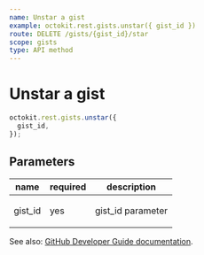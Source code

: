 ```yaml
---
name: Unstar a gist
example: octokit.rest.gists.unstar({ gist_id })
route: DELETE /gists/{gist_id}/star
scope: gists
type: API method
---
```


# Unstar a gist

```js
octokit.rest.gists.unstar({
  gist_id,
});
```

## Parameters

<table>
  <thead>
    <tr>
      <th>name</th>
      <th>required</th>
      <th>description</th>
    </tr>
  </thead>
  <tbody>
    <tr><td>gist_id</td><td>yes</td><td>

gist_id parameter

</td></tr>
  </tbody>
</table>

See also: [GitHub Developer Guide documentation](https://docs.github.com/rest/reference/gists/#unstar-a-gist).
